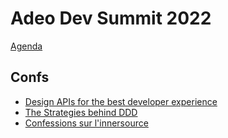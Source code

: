 # Adeo Dev Summit 2022

[Agenda](https://adeodevsummit2022.sched.com/)

## Confs

 - [Design APIs for the best developer experience](./apis_for_dev_exp.md)
 - [The Strategies behind DDD](./strategies_behind_ddd.md)
 - [Confessions sur l'innersource](./innersource.md)
